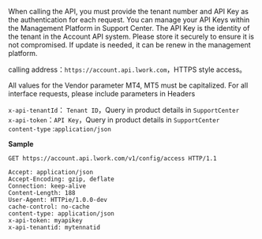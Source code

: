 When calling the API, you must provide the tenant number and API Key as the authentication for each request. You can manage your API Keys within the Management Platform in Support Center. 
The API Key is the identity of the tenant in the Account API system. Please store it securely to ensure it is not compromised. If update is needed, it can be renew in the management platform.



calling address：`https://account.api.lwork.com`，HTTPS style access。


All values for the Vendor parameter MT4, MT5 must be capitalized.
For all interface requests, please include parameters in Headers


`x-api-tenantId`： `Tenant ID`，Query in product details in `SupportCenter` 
<br  />
`x-api-token`：`API Key`，Query in product details in `SupportCenter` 
<br  />
`content-type` :`application/json`
<br  />

**Sample**

```http
GET https://account.api.lwork.com/v1/config/access HTTP/1.1

Accept: application/json
Accept-Encoding: gzip, deflate
Connection: keep-alive
Content-Length: 188
User-Agent: HTTPie/1.0.0-dev
cache-control: no-cache
content-type: application/json
x-api-token: myapikey
x-api-tenantid: mytennatid
```


